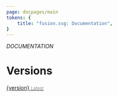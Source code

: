 ```yaml
---
page: docpages/main
tokens: {
    title: "fusion.ssg: Documentation",
}
---
```


<em>DOCUMENTATION</em>

<h1>Versions</h1>

<a href="{baseURL}/docs/v1">{version} <span style="color: #888"><small>Latest</small></span></a>
